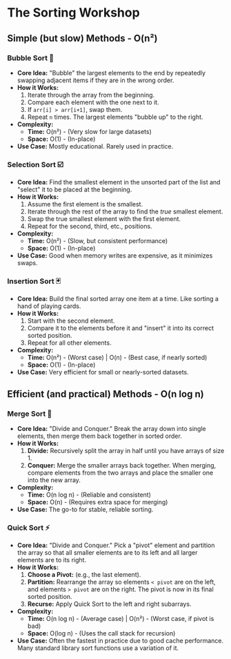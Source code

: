 

# The Sorting Workshop

## Simple (but slow) Methods - O(n²)

### Bubble Sort 🫧
- **Core Idea:** "Bubble" the largest elements to the end by repeatedly swapping adjacent items if they are in the wrong order.
- **How it Works:**
  1. Iterate through the array from the beginning.
  2. Compare each element with the one next to it.
  3. If `arr[i] > arr[i+1]`, swap them.
  4. Repeat `n` times. The largest elements "bubble up" to the right.
- **Complexity:**
  - **Time:** O(n²) - (Very slow for large datasets)
  - **Space:** O(1) - (In-place)
- **Use Case:** Mostly educational. Rarely used in practice.

### Selection Sort ☑️
- **Core Idea:** Find the smallest element in the unsorted part of the list and "select" it to be placed at the beginning.
- **How it Works:**
  1. Assume the first element is the smallest.
  2. Iterate through the rest of the array to find the *true* smallest element.
  3. Swap the true smallest element with the first element.
  4. Repeat for the second, third, etc., positions.
- **Complexity:**
  - **Time:** O(n²) - (Slow, but consistent performance)
  - **Space:** O(1) - (In-place)
- **Use Case:** Good when memory writes are expensive, as it minimizes swaps.

### Insertion Sort 🃏
- **Core Idea:** Build the final sorted array one item at a time. Like sorting a hand of playing cards.
- **How it Works:**
  1. Start with the second element.
  2. Compare it to the elements before it and "insert" it into its correct sorted position.
  3. Repeat for all other elements.
- **Complexity:**
  - **Time:** O(n²) - (Worst case) | O(n) - (Best case, if nearly sorted)
  - **Space:** O(1) - (In-place)
- **Use Case:** Very efficient for small or nearly-sorted datasets.

## Efficient (and practical) Methods - O(n log n)

### Merge Sort 🤝
- **Core Idea:** "Divide and Conquer." Break the array down into single elements, then merge them back together in sorted order.
- **How it Works:**
  1. **Divide:** Recursively split the array in half until you have arrays of size 1.
  2. **Conquer:** Merge the smaller arrays back together. When merging, compare elements from the two arrays and place the smaller one into the new array.
- **Complexity:**
  - **Time:** O(n log n) - (Reliable and consistent)
  - **Space:** O(n) - (Requires extra space for merging)
- **Use Case:** The go-to for stable, reliable sorting.

### Quick Sort ⚡
- **Core Idea:** "Divide and Conquer." Pick a "pivot" element and partition the array so that all smaller elements are to its left and all larger elements are to its right.
- **How it Works:**
  1. **Choose a Pivot:** (e.g., the last element).
  2. **Partition:** Rearrange the array so elements `< pivot` are on the left, and elements `> pivot` are on the right. The pivot is now in its final sorted position.
  3. **Recurse:** Apply Quick Sort to the left and right subarrays.
- **Complexity:**
  - **Time:** O(n log n) - (Average case) | O(n²) - (Worst case, if pivot is bad)
  - **Space:** O(log n) - (Uses the call stack for recursion)
- **Use Case:** Often the fastest in practice due to good cache performance. Many standard library sort functions use a variation of it.
